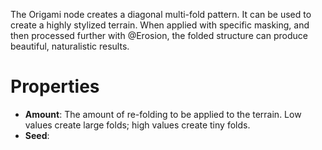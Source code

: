 


The Origami node creates a diagonal multi-fold pattern. It can be used to create a highly stylized terrain. When applied with specific masking, and then processed further with @Erosion, the folded structure can produce beautiful, naturalistic results.




# Properties

- **Amount**: The amount of re-folding to be applied to the terrain. Low values create large folds; high values create tiny folds.
- **Seed**: 



